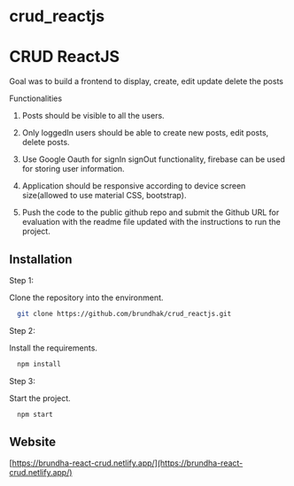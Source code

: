 # crud_reactjs

# CRUD ReactJS

Goal was to build a frontend to display, create, edit update delete the posts

Functionalities 
1. Posts should be visible to all the users.

2. Only loggedIn users should be able to create new posts, edit posts, delete posts.

3. Use Google Oauth for signIn signOut functionality, firebase can be used for storing user information.

4. Application should be responsive according to device screen size(allowed to use material CSS, bootstrap).

5. Push the code to the public github repo and submit the Github URL for evaluation with the readme file updated with the instructions to run the project.



## Installation

Step 1:

Clone the repository into the environment.
```bash
  git clone https://github.com/brundhak/crud_reactjs.git
```
Step 2:

Install the requirements.
```bash
  npm install
```
Step 3:

Start the project.
```bash
  npm start
```
## Website



[https://brundha-react-crud.netlify.app/](https://brundha-react-crud.netlify.app/)

